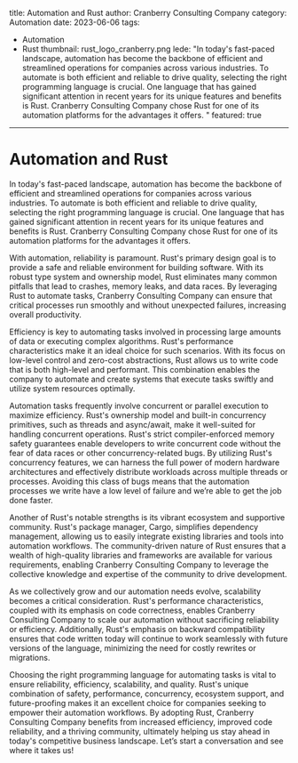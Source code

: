 title: Automation and Rust 
author: Cranberry Consulting Company
category: Automation 
date: 2023-06-06 
tags:
- Automation
- Rust
thumbnail: rust_logo_cranberry.png 
lede: "In today's fast-paced landscape, automation has become the backbone of efficient and streamlined operations for companies across various industries. To automate is both efficient and reliable to drive quality, selecting the right programming language is crucial. One language that has gained significant attention in recent years for its unique features and benefits is Rust. Cranberry Consulting Company chose Rust for one of its automation platforms for the advantages it offers. "
featured: true
---

# Automation and Rust

In today's fast-paced landscape, automation has become the backbone of efficient and streamlined operations for companies across various industries. To automate is both efficient and reliable to drive quality, selecting the right programming language is crucial. One language that has gained significant attention in recent years for its unique features and benefits is Rust. Cranberry Consulting Company chose Rust for one of its automation platforms for the advantages it offers. 

With automation, reliability is paramount. Rust's primary design goal is to provide a safe and reliable environment for building software. With its robust type system and ownership model, Rust eliminates many common pitfalls that lead to crashes, memory leaks, and data races. By leveraging Rust to automate tasks, Cranberry Consulting Company can ensure that critical processes run smoothly and without unexpected failures, increasing overall productivity.

Efficiency is key to automating tasks involved in processing large amounts of data or executing complex algorithms. Rust's performance characteristics make it an ideal choice for such scenarios. With its focus on low-level control and zero-cost abstractions, Rust allows us to write code that is both high-level and performant. This combination enables the company to automate and create systems that execute tasks swiftly and utilize system resources optimally.

Automation tasks frequently involve concurrent or parallel execution to maximize efficiency. Rust's ownership model and built-in concurrency primitives, such as threads and async/await, make it well-suited for handling concurrent operations. Rust's strict compiler-enforced memory safety guarantees enable developers to write concurrent code without the fear of data races or other concurrency-related bugs. By utilizing Rust's concurrency features, we can harness the full power of modern hardware architectures and effectively distribute workloads across multiple threads or processes. Avoiding this class of bugs means that the automation processes we write have a low level of failure and we’re able to get the job done faster.

Another of Rust's notable strengths is its vibrant ecosystem and supportive community. Rust's package manager, Cargo, simplifies dependency management, allowing us to easily integrate existing libraries and tools into automation workflows. The community-driven nature of Rust ensures that a wealth of high-quality libraries and frameworks are available for various requirements, enabling Cranberry Consulting Company to leverage the collective knowledge and expertise of the community to drive development.

As we collectively grow and our automation needs evolve, scalability becomes a critical consideration. Rust's performance characteristics, coupled with its emphasis on code correctness, enables Cranberry Consulting Company to scale our automation without sacrificing reliability or efficiency. Additionally, Rust's emphasis on backward compatibility ensures that code written today will continue to work seamlessly with future versions of the language, minimizing the need for costly rewrites or migrations.  

Choosing the right programming language for automating tasks is vital to ensure reliability, efficiency, scalability, and quality. Rust's unique combination of safety, performance, concurrency, ecosystem support, and future-proofing makes it an excellent choice for companies seeking to empower their automation workflows. By adopting Rust, Cranberry Consulting Company benefits from increased efficiency, improved code reliability, and a thriving community, ultimately helping us stay ahead in today's competitive business landscape.  Let’s start a conversation and see where it takes us!

